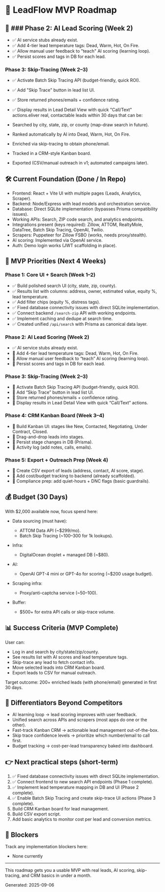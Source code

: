 # 🚀 LeadFlow MVP Roadmap

## 🎯 ### Phase 2: AI Lead Scoring (Week 2)

- ✅ AI service stubs already exist.
- ✅ Add 4-tier lead temperature tags: Dead, Warm, Hot, On Fire.
- ✅ Allow manual user feedback to "teach" AI scoring (learning loop).
- ✅ Persist scores and tags in DB for each lead.

### Phase 3: Skip-Tracing (Week 2–3)

- ✅ Activate Batch Skip Tracing API (budget-friendly, quick ROI).
- ✅ Add "Skip Trace" button in lead list UI.
- ✅ Store returned phones/emails + confidence rating.
- ✅ Display results in Lead Detail View with quick "Call/Text" actions.eliver real, contactable leads within 30 days that can be:

- Searched by city, state, zip, or county (map-draw search in future).
- Ranked automatically by AI into Dead, Warm, Hot, On Fire.
- Enriched via skip-tracing to obtain phone/email.
- Tracked in a CRM-style Kanban board.
- Exported (CSV/manual outreach in v1; automated campaigns later).

## 🛠 Current Foundation (Done / In Repo)

- Frontend: React + Vite UI with multiple pages (Leads, Analytics, Scraper).
- Backend: Node/Express with lead models and orchestration service.
- Database: Direct SQLite implementation (bypasses Prisma compatibility issues).
- Working APIs: Search, ZIP code search, and analytics endpoints.
- Integrations present (keys required): Zillow, ATTOM, RealtyMole, DataTree, Batch Skip Tracing, OpenAI, Twilio.
- Scrapers: Puppeteer for Zillow FSBO (works, needs proxy/stealth).
- AI scoring: Implemented via OpenAI service.
- Auth: Demo login works (JWT scaffolding in place).

## 📌 MVP Priorities (Next 4 Weeks)

### Phase 1: Core UI + Search (Week 1–2)

- ✅ Build polished search UI (city, state, zip, county).
- ✅ Results list with columns: address, owner, estimated value, equity %, lead temperature.
- ✅ Add filter chips (equity %, distress tags).
- ✅ Fixed database connectivity issues with direct SQLite implementation.
- ✅ Connect backend `/search-zip` API with working endpoints.
- ✅ Implement caching and dedupe at search time.
- ✅ Created unified `/api/search` with Prisma as canonical data layer.

### Phase 2: AI Lead Scoring (Week 2)

- ✅ AI service stubs already exist.
- 🔲 Add 4-tier lead temperature tags: Dead, Warm, Hot, On Fire.
- 🔲 Allow manual user feedback to “teach” AI scoring (learning loop).
- 🔲 Persist scores and tags in DB for each lead.

### Phase 3: Skip-Tracing (Week 2–3)

- 🔲 Activate Batch Skip Tracing API (budget-friendly, quick ROI).
- 🔲 Add “Skip Trace” button in lead list UI.
- 🔲 Store returned phones/emails + confidence rating.
- 🔲 Display results in Lead Detail View with quick “Call/Text” actions.

### Phase 4: CRM Kanban Board (Week 3–4)

- 🔲 Build Kanban UI: stages like New, Contacted, Negotiating, Under Contract, Closed.
- 🔲 Drag-and-drop leads into stages.
- 🔲 Persist stage changes in DB (Prisma).
- 🔲 Activity log (add notes, calls, emails).

### Phase 5: Export + Outreach Prep (Week 4)

- 🔲 Create CSV export of leads (address, contact, AI score, stage).
- 🔲 Add cost/budget tracking to backend (already scaffolded).
- 🔲 Compliance prep: add quiet-hours + DNC flags (basic guardrails).

## 💰 Budget (30 Days)

With $2,000 available now, focus spend here:

- Data sourcing (must have):
  - ATTOM Data API (~$299/mo).
  - Batch Skip Tracing (~$100–$300 for 1k lookups).

- Infra:
  - DigitalOcean droplet + managed DB (~$80).

- AI:
  - OpenAI GPT-4 mini or GPT-4o for scoring (~$200 usage budget).

- Scraping infra:
  - Proxy/anti-captcha service (~$50–$100).

- Buffer:
  - $500+ for extra API calls or skip-trace volume.

## 📊 Success Criteria (MVP Complete)

User can:

- Log in and search by city/state/zip/county.
- See results list with AI scores and lead temperature tags.
- Skip-trace any lead to fetch contact info.
- Move selected leads into CRM Kanban board.
- Export leads to CSV for manual outreach.

Target outcome: 200+ enriched leads (with phone/email) generated in first 30 days.

## 🌟 Differentiators Beyond Competitors

- AI learning loop → lead scoring improves with user feedback.
- Unified search across APIs and scrapers (most apps do one or the other).
- Fast-track Kanban CRM → actionable lead management out-of-the-box.
- Skip trace confidence levels → prioritize which number/email to call first.
- Budget tracking → cost-per-lead transparency baked into dashboard.

## 👉 Next practical steps (short-term)

1. ✅ Fixed database connectivity issues with direct SQLite implementation.
2. ✅ Connect frontend to new search API endpoints (Phase 1 complete).
3. ✅ Implement lead temperature mapping in DB and UI (Phase 2 complete).
4. ✅ Enable Batch Skip Tracing and create skip-trace UI actions (Phase 3 complete).
5. Build CRM Kanban board for lead management.
6. Build CSV export script.
7. Add basic analytics to monitor cost per lead and conversion metrics.

## 🚧 Blockers

Track any implementation blockers here:
- None currently

---

This roadmap gets you a usable MVP with real leads, AI scoring, skip-tracing, and CRM basics in under a month.

Generated: 2025-09-06
